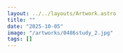 ```yaml
---
layout: ../../layouts/Artwork.astro
title: ""
date: "2025-10-05"
image: "/artworks/0486study_2.jpg"
tags: []
---
```


